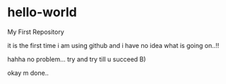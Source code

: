 # hello-world
My First Repository

it is the first time i am using github and i have no idea what is going on..!! 

hahha no problem... try and try till u succeed B)

okay m done..
